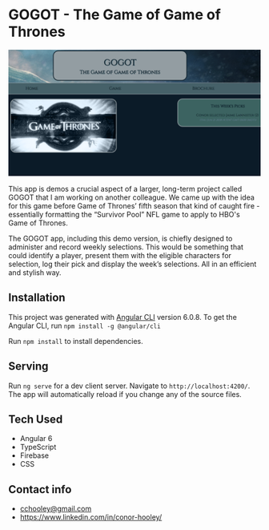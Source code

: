 # GOGOT - The Game of Game of Thrones

![site image](gogot.png)

This app is demos a crucial aspect of a larger, long-term project called GOGOT that I am working on another colleague. We came up with the idea for this game before Game of Thrones’ fifth season that kind of caught fire - essentially formatting the “Survivor Pool” NFL game to apply to HBO's Game of Thrones.

The GOGOT app, including this demo version, is chiefly designed to administer and record weekly selections. This would be something that could identify a player, present them with the eligible characters for selection, log their pick and display the week’s selections. All in an efficient and stylish way.

## Installation

This project was generated with [Angular CLI](https://github.com/angular/angular-cli) version 6.0.8. To get the Angular CLI, run `npm install -g @angular/cli`

Run `npm install` to install dependencies.

## Serving

Run `ng serve` for a dev client server. Navigate to `http://localhost:4200/`. The app will automatically reload if you change any of the source files.

## Tech Used
- Angular 6
- TypeScript
- Firebase
- CSS

## Contact info
- cchooley@gmail.com
- https://www.linkedin.com/in/conor-hooley/